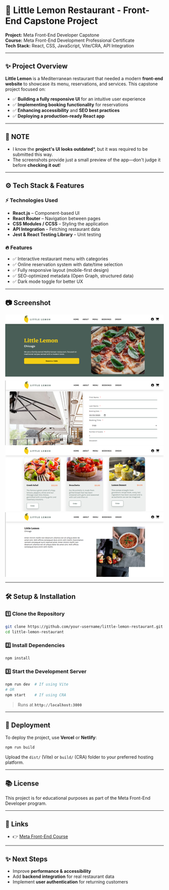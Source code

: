 # 🏡 Little Lemon Restaurant - Front-End Capstone Project

**Project:** Meta Front-End Developer Capstone  
**Course:** Meta Front-End Development Professional Certificate  
**Tech Stack:** React, CSS, JavaScript, Vite/CRA, API Integration  

---

## ✨ Project Overview

**Little Lemon** is a Mediterranean restaurant that needed a modern **front-end website** to showcase its menu, reservations, and services. This capstone project focused on:

- ✅ **Building a fully responsive UI** for an intuitive user experience
- ✅ **Implementing booking functionality** for reservations
- ✅ **Enhancing accessibility** and **SEO best practices**
- ✅ **Deploying a production-ready React app**

---
## 🛑 NOTE

- I know the **project's UI looks outdated***, but it was required to be submitted this way.
- The screenshots provide just a small preview of the app—don't judge it before **checking it out**!

---
## ⚙️ Tech Stack & Features

### **⚡ Technologies Used**
- **React.js** – Component-based UI
- **React Router** – Navigation between pages
- **CSS Modules / CCSS** – Styling the application
- **API Integration** – Fetching restaurant data
- **Jest & React Testing Library** – Unit testing

### **🔥 Features**
- ✅ Interactive restaurant menu with categories
- ✅ Online reservation system with date/time selection
- ✅ Fully responsive layout (mobile-first design)
- ✅ SEO-optimized metadata (Open Graph, structured data)
- ✅ Dark mode toggle for better UX

---

## 📷 Screenshot
![](screenshots/main.png)
![](screenshots/booking.png)
![](screenshots/menu.png)
![](screenshots/about.png)


---

## 🛠 Setup & Installation

### **1️⃣ Clone the Repository**
```bash
git clone https://github.com/your-username/little-lemon-restaurant.git
cd little-lemon-restaurant
```

### **2️⃣ Install Dependencies**
```bash
npm install
```

### **3️⃣ Start the Development Server**
```bash
npm run dev  # If using Vite
# OR
npm start    # If using CRA
```
> Runs at **`http://localhost:3000`**  

---

## 🚀 Deployment

To deploy the project, use **Vercel** or **Netlify**:
```bash
npm run build
```
Upload the `dist/` (Vite) or `build/` (CRA) folder to your preferred hosting platform.

---

## 📚 License

This project is for educational purposes as part of the Meta Front-End Developer program.

---

## 📍 Links

- 👉 [Meta Front-End Course](https://www.coursera.org/meta-frontend)  

---

## ✨ Next Steps
- Improve **performance & accessibility**
- Add **backend integration** for real restaurant data
- Implement **user authentication** for returning customers

